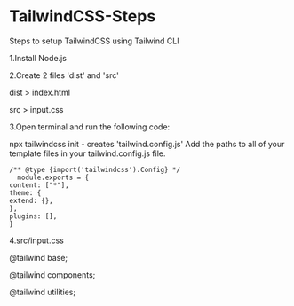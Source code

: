 # TailwindCSS-Steps
Steps to setup TailwindCSS using Tailwind CLI

1.Install Node.js


2.Create 2 files 'dist' and 'src'

  dist > index.html
  
  src > input.css
  
  
3.Open terminal and run the following code:

  npx tailwindcss init - creates 'tailwind.config.js'
  Add the paths to all of your template files in your tailwind.config.js file.
    
    /** @type {import('tailwindcss').Config} */
      module.exports = {
    content: ["*"],
    theme: {
    extend: {},
    },
    plugins: [],
    }
  
4.src/input.css

  @tailwind base;
  
  @tailwind components;
  
  @tailwind utilities;
  
